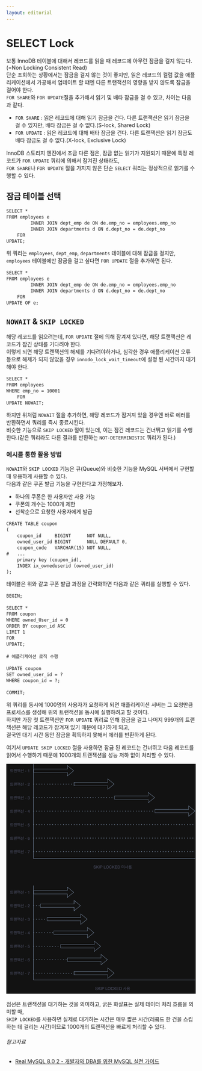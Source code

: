 ```yaml
---
layout: editorial
---
```


# SELECT Lock

보통 InnoDB 테이블에 대해서 레코드를 읽을 때 레코드에 아무런 잠금을 걸지 않는다.(=Non Locking Consistent Read)  
단순 조회하는 상황에서는 잠금을 걸지 않는 것이 좋지만, 읽은 레코드의 컬럼 값을 애플리케이션에서 가공해서 업데이트 할 떄엔 다른 트랜잭션의 영향을 받지 않도록 잠금을 걸어야 한다.  
`FOR SHARE`와 `FOR UPDATE`절을 추가해서 읽기 및 배타 잠금을 걸 수 있고, 차이는 다음과 같다.

- `FOR SHARE` : 읽은 레코드에 대해 읽기 잠금을 건다. 다른 트랜잭션은 읽기 잠금을 걸 수 있지만, 배타 잠금은 걸 수 없다.(S-lock, Shared Lock)
- `FOR UPDATE` : 읽은 레코드에 대해 배타 잠금을 건다. 다른 트랜잭션은 읽기 잠금도 배타 잠금도 걸 수 없다.(X-lock, Exclusive Lock)

InnoDB 스토리지 엔진에서 조금 다른 점은, 잠금 없는 읽기가 지원되기 때문에 특정 레코드가 `FOR UPDATE` 쿼리에 의해서 잠겨진 상태라도,  
`FOR SHARE`나 `FOR UPDATE` 절을 가지지 않은 단순 `SELECT` 쿼리는 정상적으로 읽기를 수행할 수 있다.

## 잠금 테이블 선택

```mysql
SELECT *
FROM employees e
         INNER JOIN dept_emp de ON de.emp_no = employees.emp_no
         INNER JOIN departments d ON d.dept_no = de.dept_no
    FOR
UPDATE;
```

위 쿼리는 `employees`, `dept_emp`, `departments` 테이블에 대해 잠금을 걸지만, `employees` 테이블에만 잠금을 걸고 싶다면 `FOR UPDATE` 절을 추가하면 된다.

```mysql
SELECT *
FROM employees e
         INNER JOIN dept_emp de ON de.emp_no = employees.emp_no
         INNER JOIN departments d ON d.dept_no = de.dept_no
    FOR
UPDATE OF e;
```

## `NOWAIT` & `SKIP LOCKED`

해당 레코드를 읽으려는데, `FOR UPDATE` 절에 의해 잠겨져 있다면, 해당 트랜잭션은 레코드가 잠긴 상태를 기다려야 한다.  
이렇게 되면 해당 트랜잭션의 해제를 기다려야하거나, 심각한 경우 애플리케이션 오류 등으로 해제가 되지 않았을 경우 `innodo_lock_wait_timeout`에 설정 된 시간까지 대기해야 한다.

```mysql
SELECT *
FROM employees
WHERE emp_no = 10001
    FOR
UPDATE NOWAIT;
```

하지만 위처럼 `NOWAIT` 절을 추가하면, 해당 레코드가 잠겨져 있을 경우엔 바로 에러를 반환하면서 쿼리를 즉시 종료시킨다.  
비슷한 기능으로 `SKIP LOCKED` 절이 있는데, 이는 잠긴 레코드는 건너뛰고 읽기를 수행한다.(같은 쿼리라도 다른 결과를 반환하는 `NOT-DETERMINISTIC` 쿼리가 된다.)

### 예시를 통한 활용 방법

`NOWAIT`와 `SKIP LOCKED` 기능은 큐(Queue)와 비슷한 기능을 MySQL 서버에서 구현할 때 유용하게 사용할 수 있다.  
다음과 같은 쿠폰 발급 기능을 구현한다고 가정해보자.

- 하나의 쿠폰은 한 사용자만 사용 가능
- 쿠폰의 개수는 1000개 제한
- 선착순으로 요청한 사용자에게 발급

```mysql
CREATE TABLE coupon
(
    coupon_id     BIGINT      NOT NULL,
    owned_user_id BIGINT      NULL DEFAULT 0,
    coupon_code   VARCHAR(15) NOT NULL,
#   ...
    primary key (coupon_id),
    INDEX ix_owneduserid (owned_user_id)
);
```

테이블은 위와 같고 쿠폰 발급 과정을 간략화하면 다음과 같은 쿼리를 실행할 수 있다.

```mysql
BEGIN;

SELECT *
FROM coupon
WHERE owned_User_id = 0
ORDER BY coupon_id ASC
LIMIT 1
FOR
UPDATE;

# 애플리케이션 로직 수행

UPDATE coupon
SET owned_user_id = ?
WHERE coupon_id = ?;

COMMIT;
```

위 쿼리를 동시에 1000명의 사용자가 요청하게 되면 애플리케이션 서버는 그 요청만큼 프로세스를 생성해 위의 트랜잭션을 동시에 실행하려고 할 것이다.  
하지만 가장 첫 트랜잭션만 `FOR UPDATE` 쿼리로 인해 잠금을 걸고 나머지 999개의 트랜잭션은 해당 레코드가 잠겨져 있기 때문에 대기하게 되고,  
결국엔 대기 시간 동안 잠금을 획득하지 못해서 에러를 반환하게 된다.

여기서 `UPDATE SKIP LOCKED` 절을 사용하면 잠금 된 레코드는 건너뛰고 다음 레코드를 읽어서 수행하기 때문에 1000개의 트랜잭션을 성능 저하 없이 처리할 수 있다.

![Skip Locked 사용에 따른 트랜잭션 대기](image/skip-locked.png)

점선은 트랜잭션을 대기하는 것을 의미하고, 굵은 화살표는 실제 데이터 처리 흐름을 의미할 때,  
`SKIP LOCKED`를 사용하면 실제로 대기하는 시간은 매우 짧은 시간(레콬드 한 건을 스킵하는 데 걸리는 시간)이므로 1000개의 트랜잭션을 빠르게 처리할 수 있다.

###### 참고자료

- [Real MySQL 8.0 2 - 개발자와 DBA를 위한 MySQL 실전 가이드](https://www.nl.go.kr/seoji/contents/S80100000000.do?schM=intgr_detail_view_isbn&page=1&pageUnit=10&schType=simple&schStr=Real+MySql+8.0&isbn=9791158392727&cipId=228440238%2C)
